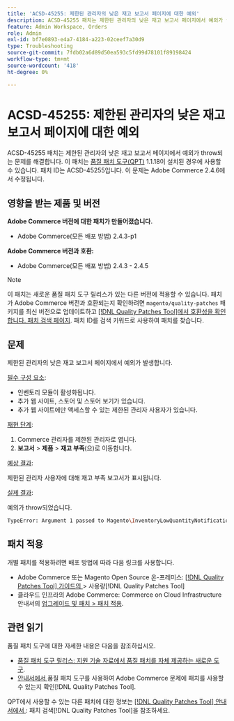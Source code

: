 ```yaml
---
title: 'ACSD-45255: 제한된 관리자의 낮은 재고 보고서 페이지에 대한 예외'
description: ACSD-45255 패치는 제한된 관리자의 낮은 재고 보고서 페이지에서 예외가 throw되는 문제를 해결합니다. 이 패치는 [Quality Patches Tool (QPT)](https://experienceleague.adobe.com/en/docs/commerce-operations/tools/quality-patches-tool/quality-patches-tool-to-self-serve-quality-patches) 1.1.18이 설치된 경우 사용할 수 있습니다. 패치 ID는 ACSD-45255입니다. 이 문제는 Adobe Commerce 2.4.6에서 수정됩니다.
feature: Admin Workspace, Orders
role: Admin
exl-id: bf7e0893-e4a7-4184-a223-02ceef7a30d9
type: Troubleshooting
source-git-commit: 7fdb02a6d89d50ea593c5fd99d78101f89198424
workflow-type: tm+mt
source-wordcount: '418'
ht-degree: 0%

---
```


# ACSD-45255: 제한된 관리자의 낮은 재고 보고서 페이지에 대한 예외

ACSD-45255 패치는 제한된 관리자의 낮은 재고 보고서 페이지에서 예외가 throw되는 문제를 해결합니다. 이 패치는 [품질 패치 도구(QPT)](https://experienceleague.adobe.com/en/docs/commerce-operations/tools/quality-patches-tool/quality-patches-tool-to-self-serve-quality-patches) 1.1.18이 설치된 경우에 사용할 수 있습니다. 패치 ID는 ACSD-45255입니다. 이 문제는 Adobe Commerce 2.4.6에서 수정됩니다.

## 영향을 받는 제품 및 버전

**Adobe Commerce 버전에 대한 패치가 만들어졌습니다.**

* Adobe Commerce(모든 배포 방법) 2.4.3-p1

**Adobe Commerce 버전과 호환:**

* Adobe Commerce(모든 배포 방법) 2.4.3 - 2.4.5

>[!NOTE]
>
>이 패치는 새로운 품질 패치 도구 릴리스가 있는 다른 버전에 적용할 수 있습니다. 패치가 Adobe Commerce 버전과 호환되는지 확인하려면 `magento/quality-patches` 패키지를 최신 버전으로 업데이트하고 [[!DNL Quality Patches Tool]에서 호환성을 확인합니다. 패치 검색 페이지](https://experienceleague.adobe.com/en/docs/commerce-operations/tools/quality-patches-tool/quality-patches-tool-to-self-serve-quality-patches). 패치 ID를 검색 키워드로 사용하여 패치를 찾습니다.

## 문제

제한된 관리자의 낮은 재고 보고서 페이지에서 예외가 발생합니다.

<u>필수 구성 요소</u>:

* 인벤토리 모듈이 활성화됩니다.
* 추가 웹 사이트, 스토어 및 스토어 보기가 있습니다.
* 추가 웹 사이트에만 액세스할 수 있는 제한된 관리자 사용자가 있습니다.

<u>재현 단계</u>:

1. Commerce 관리자를 제한된 관리자로 엽니다.
1. **보고서** > **제품** > **재고 부족**(으)로 이동합니다.

<u>예상 결과</u>:

제한된 관리자 사용자에 대해 재고 부족 보고서가 표시됩니다.

<u>실제 결과</u>:

예외가 throw되었습니다.

```bash
TypeError: Argument 1 passed to Magento\InventoryLowQuantityNotification\Model\ResourceModel\LowQuantityCollection\Interceptor::addStoreFilter() must be of the type int, array given, called in ../app/code/Magento/AdminGws/Plugin/CollectionFilter.php on line 101 and defined in ../generated/code/Magento/InventoryLowQuantityNotification/Model/ResourceModel/LowQuantityCollection/Interceptor.php:20
```

## 패치 적용

개별 패치를 적용하려면 배포 방법에 따라 다음 링크를 사용합니다.

* Adobe Commerce 또는 Magento Open Source 온-프레미스: [[!DNL Quality Patches Tool]  가이드의 ](/help/tools/quality-patches-tool/usage.md)> 사용량[!DNL Quality Patches Tool]
* 클라우드 인프라의 Adobe Commerce: Commerce on Cloud Infrastructure 안내서의 [업그레이드 및 패치 > 패치 적용](https://experienceleague.adobe.com/docs/commerce-cloud-service/user-guide/develop/upgrade/apply-patches.html).

## 관련 읽기

품질 패치 도구에 대한 자세한 내용은 다음을 참조하십시오.

* [품질 패치 도구 릴리스: 지원 기술 자료에서 품질 패치를 자체 제공하는 새로운 도구](https://experienceleague.adobe.com/en/docs/commerce-operations/tools/quality-patches-tool/quality-patches-tool-to-self-serve-quality-patches).
* [ 안내서에서 ](/help/tools/quality-patches-tool/patches-available-in-qpt/check-patch-for-magento-issue-with-magento-quality-patches.md)품질 패치 도구를 사용하여 Adobe Commerce 문제에 패치를 사용할 수 있는지 확인[!DNL Quality Patches Tool].

QPT에서 사용할 수 있는 다른 패치에 대한 정보는 [[!DNL Quality Patches Tool] 안내서에서 ](https://experienceleague.adobe.com/tools/commerce-quality-patches/index.html): 패치 검색[!DNL Quality Patches Tool]을 참조하세요.
